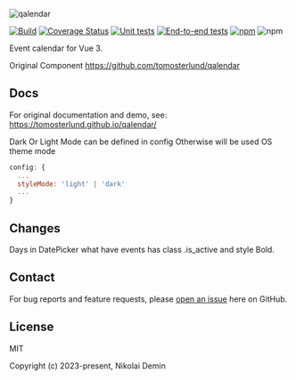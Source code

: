 ![qalendar](https://discover-test-files.s3.eu-central-1.amazonaws.com/Logo+MAIN.png)

[![Build](https://github.com/tomosterlund/qalendar/actions/workflows/build.yml/badge.svg)](https://github.com/tomosterlund/qalendar/actions/workflows/build.yml)
[![Coverage Status](https://coveralls.io/repos/github/tomosterlund/qalendar/badge.svg?branch=master)](https://coveralls.io/github/tomosterlund/qalendar?branch=master)
[![Unit tests](https://github.com/tomosterlund/qalendar/actions/workflows/unit-tests.yml/badge.svg)](https://github.com/tomosterlund/qalendar/actions/workflows/unit-tests.yml)
[![End-to-end tests](https://github.com/tomosterlund/qalendar/actions/workflows/end-to-end-tests.yml/badge.svg)](https://github.com/tomosterlund/qalendar/actions/workflows/end-to-end-tests.yml)
[![npm](https://img.shields.io/npm/v/qalendar)](https://www.npmjs.com/package/qalendar)
![npm](https://img.shields.io/npm/dm/qalendar)

Event calendar for Vue 3.

Original Component
https://github.com/tomosterlund/qalendar

## Docs

For original documentation and demo, see: https://tomosterlund.github.io/qalendar/

Dark Or Light Mode can be defined in config
Otherwise will be used OS theme mode

```js
config: {
  ...
  styleMode: 'light' | 'dark'
  ...
}
```

## Changes
Days in DatePicker what have events has class .is_active and style Bold.



## Contact

For bug reports and feature requests,
please [open an issue](https://github.com/tomosterlund/qalendar/issues/new/choose) here on GitHub.

## License

MIT

Copyright (c) 2023-present, Nikolai Demin

